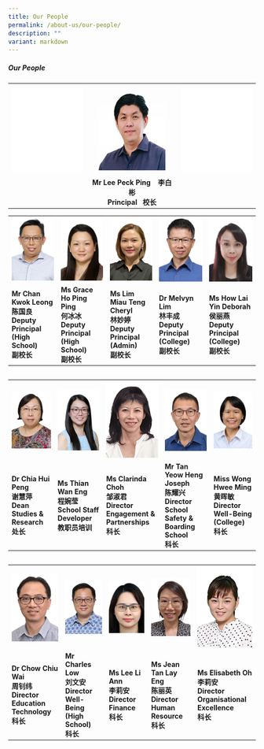 ```yaml
---
title: Our People
permalink: /about-us/our-people/
description: ""
variant: markdown
---
```

##### Our People


<table>
  <tbody><tr>
    <th><img style="width: 100%;" src="/images/About%20Us/Our%20People/peoplev2_00.png"></th>
    <th><img style="width: 80%;" src="/images/About%20Us/Our%20People/peoplev2_1.png"></th>
    <th><img style="width: 100%;" src="/images/About%20Us/Our%20People/peoplev2_00.png"></th>
  </tr>
  <tr>
    <td><strong><br><br> <br></strong>
</td>
		<td><center><strong>Mr Lee Peck Ping &nbsp;&nbsp; 李白彬<br> Principal &nbsp;&nbsp;校长 </strong></center></td>
		<td> <strong> <br> <br><br></strong></td>
		</tr>

</tbody>
</table>




<table>
  <tbody><tr>
    <th><img style="width: 100%;" src="/images/About%20Us/Our%20People/208ckl.png"></th>
    <th><img style="width: 100%;" src="/images/About%20Us/Our%20People/208grace.png"></th>
    <th><img style="width: 100%;" src="/images/About%20Us/Our%20People/208cheryl.png"></th>
		<th><img style="width: 100%;" src="/images/About%20Us/Our%20People/208ml.png"></th>
		<th><img style="width: 100%;" src="/images/About%20Us/Our%20People/deborah.png"></th>
  </tr>
  <tr>
    <td><strong>Mr Chan Kwok Leong<br>陈国良<br> Deputy Principal (High School)<br>副校长 </strong>
</td>
		<td><strong>Ms Grace Ho Ping Ping<br>何冰冰<br>Deputy Principal (High School)<br>副校长 </strong></td>
		<td> <strong>Ms Lim Miau Teng Cheryl <br> 林妙婷<br>Deputy Principal (Admin)<br>副校长</strong></td>
		<td><strong>Dr Melvyn Lim <br>林丰成<br> Deputy Principal (College) <br>副校长</strong></td>
		<td><strong>Ms How Lai Yin Deborah <br>侯丽燕<br> Deputy Principal (College)<br>副校长</strong></td>
		</tr>
</tbody>
</table>

<table>
	</table><table style="table-layout: fixed; width: 100%;">
  <tbody><tr>
    <th><img style="width: 100%;" src="/images/About%20Us/Our%20People/208hup.png"></th>
    <th><img style="width: 100%;" src="/images/About%20Us/Our%20People/208twe.png"></th>
    <th><img style="width: 100%;" src="/images/About%20Us/Our%20People/208clarinda.png"></th>
		<th><img style="width: 100%;" src="/images/About%20Us/Our%20People/208joseph.png"></th>
		<th><img style="width: 100%;" src="/images/About%20Us/Our%20People/208whm.png"></th>
  </tr>
  <tr>
    <td><strong>Dr Chia Hui Peng <br>谢慧萍<br> Dean Studies &amp; Research<br>处长</strong>
</td>
		<td><strong>Ms Thian Wan Eng <br> 程婉莹<br>School Staff Developer<br>教职员培训</strong></td>
		<td> <strong>Ms Clarinda Choh <br> 邹淑君<br>Director Engagement &amp; Partnerships<br>科长</strong>
</td>
		<td><strong>Mr Tan Yeow Heng Joseph <br>陈耀兴<br> Director School Safety &amp; Boarding School<br>科长</strong></td>
		<td><strong>Miss Wong Hwee Ming <br>黄晖敏<br> Director Well-Being (College)<br>科长</strong></td>
		</tr>
</tbody>
</table>

<table>
	</table><table style="table-layout: fixed; width: 100%;">
  <tbody><tr>
    <th><img style="width: 100%;" src="/images/About%20Us/Our%20People/208ccw.png"></th>
    <th><img style="width: 100%;" src="/images/About%20Us/Our%20People/208charles.png"></th>
    <th><img style="width: 100%;" src="/images/About%20Us/Our%20People/208lla.png"></th>
		<th><img style="width: 100%;" src="/images/About%20Us/Our%20People/208jean.png"></th>
		<th><img style="width: 100%;" src="/images/About%20Us/Our%20People/208elisa.png"></th>
  </tr>
  <tr>
    <td><strong>Dr Chow Chiu Wai <br>周钊纬<br>Director  Education Technology<br>科长</strong>

</td>
		<td><strong>Mr Charles Low <br>刘文安<br> Director Well-Being (High School)<br>科长</strong></td>
		<td> <strong>Ms Lee Li Ann <br>李莉安<br>Director Finance <br>科长</strong></td>
		<td><strong>Ms Jean Tan Lay Eng<br>陈丽英<br>Director Human Resource <br>科长</strong></td>
		<td><strong>Ms Elisabeth Oh <br>李莉安<br>Director <br>Organisational<br> Excellence <br>科长</strong>
</td>
		</tr>
</tbody>
</table>